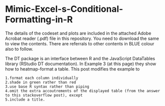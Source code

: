 # Mimic-Excel-s-Conditional-Formatting-in-R

The details of the codeset and plots are included in the attached Adobe Acrobat reader (.pdf) file in this repository. 
You need to download the same to view the contents. There are referrals to other contents in BLUE colour also to follow.

The DT package is an interface between R and the JavaScript DataTables library (RStudio DT documentation). In Example 3 (at this page) they show how to heatmap-format a table. This post modifies the example to

    1.format each column individually
    2.shade in green rather than red
    3.use base R syntax rather than piping
    4.omit the extra accoutrements of the displayed table (from the answer to this stackoverflow post), except
    5.include a title.

